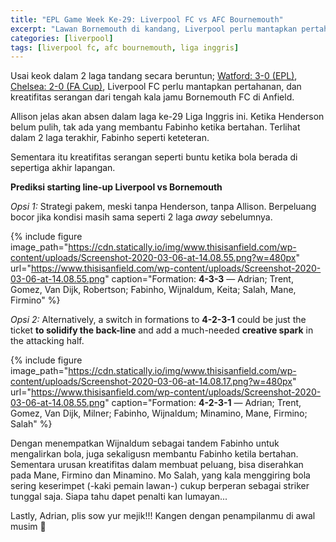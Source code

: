 ```yaml
---
title: "EPL Game Week Ke-29: Liverpool FC vs AFC Bournemouth"
excerpt: "Lawan Bornemouth di kandang, Liverpool perlu mantapkan pertahanan, dan kreatifitas serangan dari tengah."
categories: [liverpool]
tags: [liverpool fc, afc bournemouth, liga inggris]
---
```

Usai keok dalam 2 laga tandang secara beruntun; [Watford: 3-0 (EPL)](/away-vs-watford/), [Chelsea: 2-0 (FA Cup)](https://www.catetan.pw/liverpool/fa-cup-away-vs-chelsea/), Liverpool FC perlu mantapkan pertahanan, dan kreatifitas serangan dari tengah kala jamu Bornemouth FC di Anfield.

Allison jelas akan absen dalam laga ke-29 Liga Inggris ini. Ketika Henderson belum pulih, tak ada yang membantu Fabinho ketika bertahan. Terlihat dalam 2 laga terakhir, Fabinho seperti keteteran.

Sementara itu kreatifitas serangan seperti buntu ketika bola berada di sepertiga akhir lapangan.

**Prediksi starting line-up Liverpool vs Bornemouth**

_Opsi 1:_ Strategi pakem, meski tanpa Henderson, tanpa Allison. Berpeluang bocor jika kondisi masih sama seperti 2 laga _away_ sebelumnya.

{% include figure image_path="https://cdn.statically.io/img/www.thisisanfield.com/wp-content/uploads/Screenshot-2020-03-06-at-14.08.55.png?w=480px" url="https://www.thisisanfield.com/wp-content/uploads/Screenshot-2020-03-06-at-14.08.55.png" caption="Formation: **4-3-3** — Adrian; Trent, Gomez, Van Dijk, Robertson; Fabinho, Wijnaldum, Keita; Salah, Mane, Firmino" %}

_Opsi 2:_ Alternatively, a switch in formations to **4-2-3-1** could be just the ticket **to solidify the back-line** and add a much-needed **creative spark** in the attacking half.

{% include figure image_path="https://cdn.statically.io/img/www.thisisanfield.com/wp-content/uploads/Screenshot-2020-03-06-at-14.08.17.png?w=480px" url="https://www.thisisanfield.com/wp-content/uploads/Screenshot-2020-03-06-at-14.08.55.png" caption="Formation: **4-2-3-1** — Adrian; Trent, Gomez, Van Dijk, Milner; Fabinho, Wijnaldum; Minamino, Mane, Firmino; Salah" %}

Dengan menempatkan Wijnaldum sebagai tandem Fabinho untuk mengalirkan bola, juga sekaligusn membantu Fabinho ketila bertahan. Sementara urusan kreatifitas dalam membuat peluang, bisa diserahkan pada Mane, Firmino dan Minamino. Mo Salah, yang kala menggiring bola sering keserimpet (-kaki pemain lawan-) cukup berperan sebagai striker tunggal saja. Siapa tahu dapet penalti kan lumayan...

Lastly, Adrian, plis sow yur mejik!!! Kangen dengan penampilanmu di awal musim 🥺
